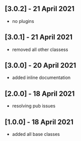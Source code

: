 ## [3.0.2] - 21 April 2021

* no plugins

## [3.0.1] - 21 April 2021

* removed all other classess

## [3.0.0] - 20 April 2021

* added inline documentation

## [2.0.0] - 18 April 2021

* resolving pub issues

## [1.0.0] - 18 April 2021

* added all base classes